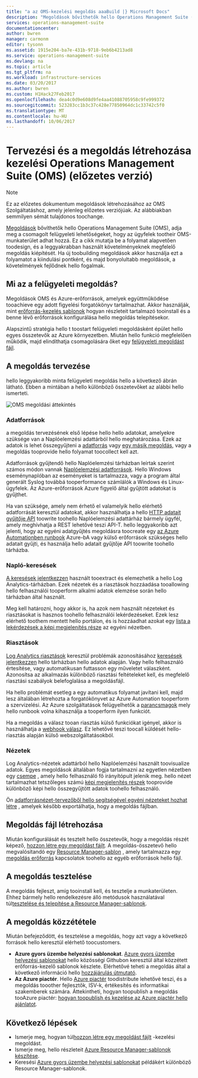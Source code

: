 ```yaml
---
title: "a az OMS-kezelési megoldás aaaBuild |} Microsoft Docs"
description: "Megoldások bővíthetők hello Operations Management Suite (OMS), adja meg a csomagolt felügyeleti lehetőségeket, hogy az ügyfelek tootheir OMS-munkaterület adhat hozzá.  Ez a cikk ismerteti, hogyan hozhat létre felügyeleti megoldások toobe részleteinek a saját környezetben használt, illetve mikor elérhető tooyour ügyfelek."
services: operations-management-suite
documentationcenter: 
author: bwren
manager: carmonm
editor: tysonn
ms.assetid: 1915e204-ba7e-431b-9718-9eb6b4213ad8
ms.service: operations-management-suite
ms.devlang: na
ms.topic: article
ms.tgt_pltfrm: na
ms.workload: infrastructure-services
ms.date: 03/20/2017
ms.author: bwren
ms.custom: H1Hack27Feb2017
ms.openlocfilehash: dea4c0d9e608d9fe4aa41088705958c9fe999372
ms.sourcegitcommit: 523283cc1b3c37c428e77850964dc1c33742c5f0
ms.translationtype: MT
ms.contentlocale: hu-HU
ms.lasthandoff: 10/06/2017
---
```

# <a name="design-and-build-a-management-solution-in-operations-management-suite-oms-preview"></a>Tervezési és a megoldás létrehozása kezelési Operations Management Suite (OMS) (előzetes verzió)
> [!NOTE]
> Ez az előzetes dokumentum megoldások létrehozásához az OMS Szolgáltatáshoz, amely jelenleg előzetes verziójúak. Az alábbiakban semmilyen sémát tulajdonos toochange.

[Megoldások](operations-management-suite-solutions.md) bővíthetők hello Operations Management Suite (OMS), adja meg a csomagolt felügyeleti lehetőségeket, hogy az ügyfelek tootheir OMS-munkaterület adhat hozzá.  Ez a cikk mutatja be a folyamat alapvetően toodesign, és a leggyakrabban használt követelményeknek megfelelő megoldás kiépítését.  Ha új toobuilding megoldások akkor használja ezt a folyamatot a kiindulási pontként, és majd bonyolultabb megoldások, a követelmények fejlődnek hello fogalmak.

## <a name="what-is-a-management-solution"></a>Mi az a felügyeleti megoldás?

Megoldások OMS és Azure-erőforrások, amelyek együttműködése tooachieve egy adott figyelési forgatókönyv tartalmazhat.  Akkor használják, mint [erőforrás-kezelés sablonok](../azure-resource-manager/resource-manager-template-walkthrough.md) hogyan részleteit tartalmazó tooinstall és a benne lévő erőforrások konfigurálása hello megoldás telepítésekor.

Alapszintű stratégia hello t toostart felügyeleti megoldásként épület hello egyes összetevők az Azure környezetben.  Miután hello funkció megfelelően működik, majd elindíthatja csomagolására őket egy [felügyeleti megoldást fájl](operations-management-suite-solutions-solution-file.md). 


## <a name="design-your-solution"></a>A megoldás tervezése
hello leggyakoribb minta felügyeleti megoldás hello a következő ábrán látható.  Ebben a mintában a hello különböző összetevőket az alábbi hello ismerteti.

![OMS megoldási áttekintés](media/operations-management-suite-solutions/solution-overview.png)


### <a name="data-sources"></a>Adatforrások
a megoldás tervezésének első lépése hello hello adatokat, amelyekre szüksége van a Naplóelemzési adattárból hello meghatározása.  Ezek az adatok is lehet összegyűjteni a [adatforrás](../log-analytics/log-analytics-data-sources.md) vagy [egy másik megoldás](operations-management-suite-solutions.md), vagy a megoldás tooprovide hello folyamat toocollect kell azt.

Adatforrások gyűjtendő hello Naplóelemzési tárházban leírtak szerint számos módon vannak [Naplóelemzési adatforrások](../log-analytics/log-analytics-data-sources.md).  Hello Windows eseménynaplóban az eseményeket is tartalmazza, vagy a program által generált Syslog továbbá tooperformance számlálók a Windows és Linux-ügyfelek.  Az Azure-erőforrások Azure figyelő által gyűjtött adatokat is gyűjthet.  

Ha van szüksége, amely nem érhető el valamelyik hello elérhető adatforrását keresztül adatokat, akkor használhatja a hello [HTTP adatait gyűjtője API](../log-analytics/log-analytics-data-collector-api.md) toowrite toohello Naplóelemzési adattárház bármely ügyfél, amely meghívhatja a REST lehetővé teszi API-T.  hello leggyakoribb azt jelenti, hogy az egyéni adatgyűjtés megoldásra toocreate egy [az Azure Automationben runbook](../automation/automation-runbook-types.md) Azure-bA vagy külső erőforrások szükséges hello adatait gyűjti, és használja hello adatait gyűjtője API toowrite toohello tárházba.  

### <a name="log-searches"></a>Napló-keresések
[A keresések jelentkezzen](../log-analytics/log-analytics-log-searches.md) használt tooextract és elemezhetik a hello Log Analytics-tárházban.  Ezek nézetek és a riasztások hozzáadása tooallowing hello felhasználói tooperform alkalmi adatok elemzése során hello tárházban által használt.  

Meg kell határozni, hogy akkor is, ha azok nem használt nézeteket és riasztásokat is hasznos toohello felhasználói lekérdezéseket.  Ezek lesz elérhető toothem mentett hello portálon, és is hozzáadhat azokat egy [lista a lekérdezések a képi megjelenítés része](../log-analytics/log-analytics-view-designer-parts.md#list-of-queries-part) az egyéni nézetben.

### <a name="alerts"></a>Riasztások
[Log Analytics riasztások](../log-analytics/log-analytics-alerts.md) keresztül problémák azonosításához [keresések jelentkezzen](#log-searches) hello tárházban hello adatok alapján.  Vagy hello felhasználó értesítése, vagy automatikusan futtasson egy műveletet válaszként. Azonosítsa az alkalmazás különböző riasztási feltételeket kell, és megfelelő riasztási szabályok belefoglalása a megoldásfájl.

Ha hello problémát esetleg a egy automatikus folyamat javítani kell, majd lesz általában létrehozta a forgatókönyvet az Azure Automation tooperform a szervizelési.  Az Azure szolgáltatások felügyelhetők a [parancsmagok](/powershell/azure/overview) mely hello runbook volna kihasználja a tooperform ilyen funkciót.

Ha a megoldás a válasz tooan riasztás külső funkciókat igényel, akkor is használhatja a [webhook válasz](../log-analytics/log-analytics-alerts-actions.md).  Ez lehetővé teszi toocall küldését hello-riasztás alapján külső webszolgáltatásokból.

### <a name="views"></a>Nézetek
Log Analytics-nézetek adattárból hello Naplóelemzési használt toovisualize adatok.  Egyes megoldások általában fogja tartalmazni az egyetlen nézetben egy [csempe](../log-analytics/log-analytics-view-designer-tiles.md) , amely hello felhasználó fő irányítópult jelenik meg.  hello nézet tartalmazhat tetszőleges számú [képi megjelenítés részek](../log-analytics/log-analytics-view-designer-parts.md) tooprovide különböző képi hello összegyűjtött adatok toohello felhasználó.

Ön [adatforrásnézet-tervezőből hello segítségével egyéni nézeteket hozhat létre](../log-analytics/log-analytics-view-designer.md) , amelyek később exportálhatja, hogy a megoldás fájlban.  


## <a name="create-solution-file"></a>Megoldás fájl létrehozása
Miután konfigurálását és tesztelt hello összetevők, hogy a megoldás részét képező, [hozzon létre egy megoldást fájlt](operations-management-suite-solutions-solution-file.md).  A megoldás-összetevő hello megvalósítandó egy [Resource Manager-sablon](../azure-resource-manager/resource-group-authoring-templates.md) , amely tartalmazza egy [megoldás erőforrás](operations-management-suite-solutions-solution-file.md#solution-resource) kapcsolatok toohello az egyéb erőforrások hello fájl.  


## <a name="test-your-solution"></a>A megoldás tesztelése
A megoldás fejleszt, amíg tooinstall kell, és tesztelje a munkaterületen.  Ehhez bármely hello rendelkezésre álló metódusok használatával túl[tesztelése és telepítése a Resource Manager-sablonok](../azure-resource-manager/resource-group-template-deploy.md).

## <a name="publish-your-solution"></a>A megoldás közzététele
Miután befejeződött, és tesztelése a megoldás, hogy azt vagy a következő források hello keresztül elérhető toocustomers.

- **Azure gyors üzembe helyezési sablonokat**.  [Azure gyors üzembe helyezési sablonokat](https://azure.microsoft.com/resources/templates/) hello közösségi Githubon keresztül által közzétett erőforrás-kezelő sablonok készlete.  Elérhetővé teheti a megoldás által a következő információ hello [hozzájárulás útmutató](https://github.com/Azure/azure-quickstart-templates/tree/master/1-CONTRIBUTION-GUIDE).
- **Az Azure piactér**.  Hello [Azure piactér](https://azuremarketplace.microsoft.com/marketplace/) toodistribute lehetővé teszi, és a megoldás tooother fejlesztők, ISV-k, értékesítés és informatikai szakemberek számára.  Áttekintheti, hogyan toopublish a megoldás tooAzure piactér: [hogyan toopublish és kezelése az Azure piactér hello ajánlatot](../marketplace-publishing/marketplace-publishing-getting-started.md).



## <a name="next-steps"></a>Következő lépések
* Ismerje meg, hogyan túl[hozzon létre egy megoldást fájlt](operations-management-suite-solutions-solution-file.md) -kezelési megoldást.
* Ismerje meg, hello részleteit [Azure Resource Manager-sablonok készítése](../azure-resource-manager/resource-group-authoring-templates.md).
* Keresési [Azure gyors üzembe helyezési sablonokat](https://azure.microsoft.com/documentation/templates) példákért különböző Resource Manager-sablonok.